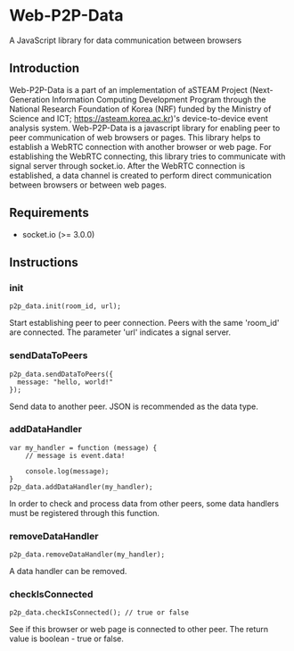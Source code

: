 # Web-P2P-Data
A JavaScript library for data communication between browsers

## Introduction
Web-P2P-Data is a part of an implementation of aSTEAM Project (Next-Generation Information Computing Development Program through the National Research Foundation of Korea (NRF) funded by the Ministry of Science and ICT; https://asteam.korea.ac.kr)'s device-to-device event analysis system. Web-P2P-Data is a javascript library for enabling peer to peer communication of web browsers or pages. This library helps to establish a WebRTC connection with another browser or web page. For establishing the WebRTC connecting, this library tries to communicate with signal server through socket.io. After the WebRTC connection is established, a data channel is created to perform direct communication between browsers or between web pages.

## Requirements
* socket.io (>= 3.0.0)

## Instructions

### init
```
p2p_data.init(room_id, url);
```
Start establishing peer to peer connection. Peers with the same 'room_id' are connected. The parameter 'url' indicates a signal server.

### sendDataToPeers
```
p2p_data.sendDataToPeers({
  message: "hello, world!"
});
```
Send data to another peer. JSON is recommended as the data type.

### addDataHandler
```
var my_handler = function (message) {
    // message is event.data!
    
    console.log(message);
}
p2p_data.addDataHandler(my_handler);
```
In order to check and process data from other peers, some data handlers must be registered through this function.

### removeDataHandler
```
p2p_data.removeDataHandler(my_handler);
```
A data handler can be removed.

### checkIsConnected
```
p2p_data.checkIsConnected(); // true or false
```
See if this browser or web page is connected to other peer. The return value is boolean - true or false.
